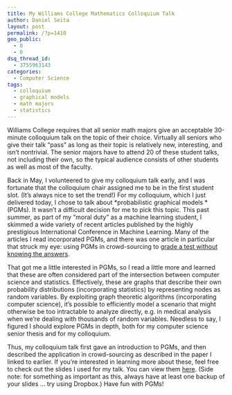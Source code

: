```yaml
---
title: My Williams College Mathematics Colloquium Talk
author: Daniel Seita
layout: post
permalink: /?p=1410
geo_public:
  - 0
  - 0
dsq_thread_id:
  - 3755963143
categories:
  - Computer Science
tags:
  - colloquium
  - graphical models
  - math majors
  - statistics
---
```

Williams College requires that all senior math majors give an acceptable 30-minute colloquium talk on the topic of their choice. Virtually all seniors who give their talk &#8220;pass&#8221; as long as their topic is relatively new, interesting, and isn&#8217;t nontrivial. The senior majors have to attend 20 of these student talks, not including their own, so the typical audience consists of other students as well as most of the faculty.

Back in May, I volunteered to give my colloquium talk early, and I was fortunate that the colloquium chair assigned me to be in the first student slot. (It&#8217;s always nice to set the trend!) For my colloquium, which I just delivered today, I chose to talk about *probabilistic graphical models *(PGMs). It wasn&#8217;t a difficult decision for me to pick this topic. This past summer, as part of my &#8220;moral duty&#8221; as a machine learning student, I skimmed a wide variety of recent articles published by the highly prestigious International Conference in Machine Learning. Many of the articles I read incorporated PGMs, and there was one article in particular that struck my eye: using PGMs in crowd-sourcing to [grade a test without knowing the answers][1].

That got me a little interested in PGMs, so I read a little more and learned that these are often considered part of the intersection between computer science and statistics. Effectively, these are graphs that describe their own probability distributions (incorporating statistics) by representing nodes as random variables. By exploiting graph theoretic algorithms (incorporating computer science), it&#8217;s possible to efficiently model a scenario that might otherwise be too intractable to analyze directly, e.g. in medical analysis when we&#8217;re dealing with thousands of random variables. Needless to say, I figured I should explore PGMs in depth, both for my computer science senior thesis and for my colloquium.

Thus, my colloquium talk first gave an introduction to PGMs, and then described the application in crowd-sourcing as described in the paper I linked to earlier. If you&#8217;re interested in learning more about these, feel free to check out the slides I used for my talk. You can view them [here][2]. (Side note: for something as important as this, always have at least one backup of your slides &#8230; try using Dropbox.) Have fun with PGMs!

 [1]: http://research.microsoft.com/pubs/164692/MLIQ-CR.pdf
 [2]: https://www.dropbox.com/s/qtzdjwyv1op6o21/Final_Colloquium_Daniel_Seita.pdf